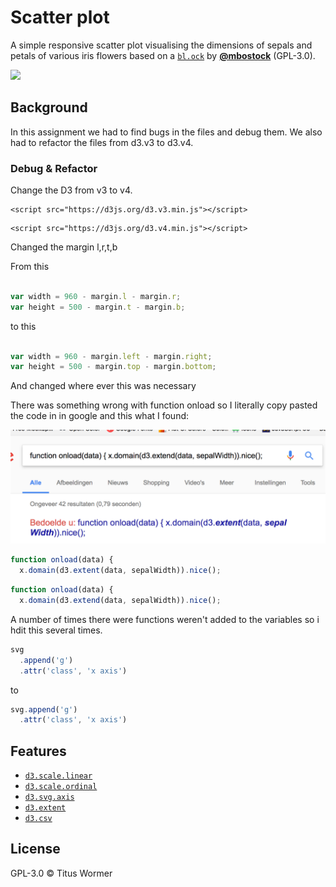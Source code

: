 # Scatter plot

A simple responsive scatter plot visualising the dimensions of sepals and petals
of various iris flowers based on a [`bl.ock`][block] by
[**@mbostock**][block-author] (GPL-3.0).

[![][cover]][url]


## Background

In this assignment we had to find bugs in the files and debug them. We also had to refactor the files from d3.v3 to d3.v4.


### Debug & Refactor

Change the D3 from v3 to v4.

```
<script src="https://d3js.org/d3.v3.min.js"></script>

```
```
<script src="https://d3js.org/d3.v4.min.js"></script>

```


Changed the margin l,r,t,b

From this


```js

var width = 960 - margin.l - margin.r;
var height = 500 - margin.t - margin.b;

```

to this

```js

var width = 960 - margin.left - margin.right;
var height = 500 - margin.top - margin.bottom;
```

And changed where ever this was necessary

There was something wrong with function onload so I literally copy pasted the code in in google and this what I found:

![alt text](image.png "Title")


```js
function onload(data) {
  x.domain(d3.extent(data, sepalWidth)).nice();
```


```js
function onload(data) {
  x.domain(d3.extend(data, sepalWidth)).nice();
```


A number of times there were functions weren't added to the variables so i hdit this several times.

```js
svg
  .append('g')
  .attr('class', 'x axis')
```

to
```js
svg.append('g')
  .attr('class', 'x axis')
```


## Features

*   [`d3.scale.linear`](https://github.com/d3/d3-3.x-api-reference/blob/master/Quantitative-Scales.md#_linear)
*   [`d3.scale.ordinal`](https://github.com/d3/d3-3.x-api-reference/blob/master/Ordinal-Scales.md#ordinal)
*   [`d3.svg.axis`](https://github.com/d3/d3-3.x-api-reference/blob/master/SVG-Axes.md#axis)
*   [`d3.extent`](https://github.com/d3/d3-3.x-api-reference/blob/master/Arrays.md#d3_extent)
*   [`d3.csv`](https://github.com/d3/d3-3.x-api-reference/blob/master/CSV.md#csv)

## License

GPL-3.0 © Titus Wormer

[block]: https://bl.ocks.org/mbostock/3887118

[block-author]: https://github.com/mbostock

[cover]: preview.png

[url]: https://cmda-fe3.github.io/course-17-18/class-2/debug
